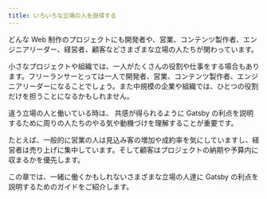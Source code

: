 ```yaml
---
title: いろいろな立場の人を説得する
---
```


どんな Web 制作のプロジェクトにも開発者や、営業、コンテンツ製作者、エンジニアリーダー、経営者、顧客などさまざまな立場の人たちが関わっています。

小さなプロジェクトや組織では、一人がたくさんの役割や仕事をする場合もあります。フリーランサーとっては一人で開発者、営業、コンテンツ製作者、エンジニアリーダーになることでしょう。また中規模の企業や組織では、ひとつの役割だけを担うことになるかもしれません。

違う立場の人と働いている時は、 共感が得られるように Gatsby の利点を説明するために周りの人たちのやる気や動機づけを理解することが重要です。

たとえば、一般的に営業の人は見込み客の増加や成約率を気にしていますし、経営者は売り上げに集中しています。そして顧客はプロジェクトの納期や予算内に収まるかを優先します。

この章では、一緒に働くかもしれないさまざまな立場の人達に Gatsby の利点を説明するためのガイドをご紹介します。

<GuideList slug={props.slug} />
